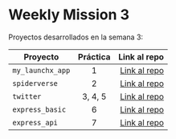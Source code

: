 # Weekly Mission 3

Proyectos desarrollados en la semana 3:

| Proyecto | Práctica | Link al repo |
| ------------- |:-------------:| -----:|
|`my_launchx_app`|1|[Link al repo](https://github.com/andrea-liliana/my_launchx_app)|
|`spiderverse`|2|[Link al repo](https://github.com/andrea-liliana/spiderverse)|
|`twitter`|3, 4, 5|[Link al repo](https://github.com/andrea-liliana/twitter)|
|`express_basic`|6|[Link al repo](https://github.com/andrea-liliana/express_basic)|
|`express_api`|7|[Link al repo](https://github.com/andrea-liliana/express_api)|

